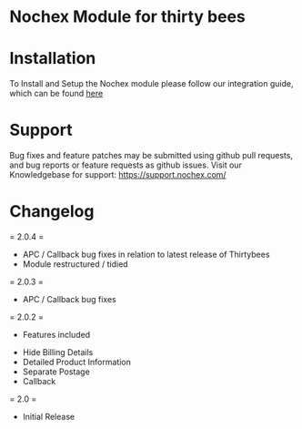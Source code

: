 Nochex Module for thirty bees
============

Installation
============
To Install and Setup the Nochex module please follow our integration guide, which can be found <a href="https://support.nochex.com/kb/faq.php?cid=15">here</a>

Support
=====================
Bug fixes and feature patches may be submitted using github pull requests, and bug reports or feature requests as github issues.
Visit our Knowledgebase for support: https://support.nochex.com/ 

Changelog
=====================

= 2.0.4 =

- APC / Callback bug fixes in relation to latest release of Thirtybees
- Module restructured / tidied

= 2.0.3 =

- APC / Callback bug fixes

= 2.0.2 = 

- Features included

+ Hide Billing Details
+ Detailed Product Information
+ Separate Postage
+ Callback

= 2.0 =

- Initial Release
  
